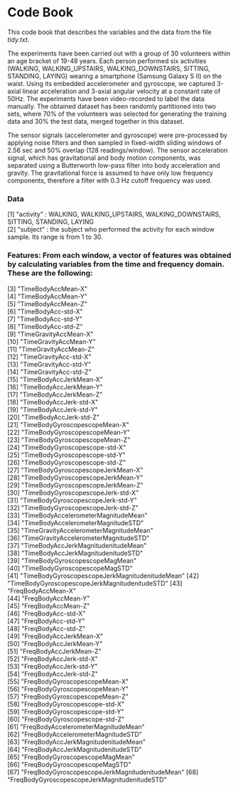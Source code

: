 # Code Book

This code book that describes the variables and the data from the file *tidy.txt*.

The experiments have been carried out with a group of 30 volunteers within an age bracket of 19-48 years. Each person performed six activities (WALKING, WALKING_UPSTAIRS, WALKING_DOWNSTAIRS, SITTING, STANDING, LAYING) wearing a smartphone (Samsung Galaxy S II) on the waist. Using its embedded accelerometer and gyroscope, we captured 3-axial linear acceleration and 3-axial angular velocity at a constant rate of 50Hz. The experiments have been video-recorded to label the data manually. The obtained dataset has been randomly partitioned into two sets, where 70% of the volunteers was selected for generating the training data and 30% the test data, merged together in this dataset.

The sensor signals (accelerometer and gyroscope) were pre-processed by applying noise filters and then sampled in fixed-width sliding windows of 2.56 sec and 50% overlap (128 readings/window). The sensor acceleration signal, which has gravitational and body motion components, was separated using a Butterworth low-pass filter into body acceleration and gravity. The gravitational force is assumed to have only low frequency components, therefore a filter with 0.3 Hz cutoff frequency was used.

### Data

[1] "activity" : WALKING, WALKING_UPSTAIRS, WALKING_DOWNSTAIRS, SITTING, STANDING, LAYING                                    
[2] "subject" : the subject who performed the activity for each window sample. Its range is from 1 to 30.

### Features:  From each window, a vector of features was obtained by calculating variables from the time and frequency domain. These are the following:                                 
[3] "TimeBodyAccMean-X"                            
[4] "TimeBodyAccMean-Y"                            
[5] "TimeBodyAccMean-Z"                            
[6] "TimeBodyAcc-std-X"                            
[7] "TimeBodyAcc-std-Y"                            
[8] "TimeBodyAcc-std-Z"                            
[9] "TimeGravityAccMean-X"                         
[10] "TimeGravityAccMean-Y"                         
[11] "TimeGravityAccMean-Z"                         
[12] "TimeGravityAcc-std-X"                         
[13] "TimeGravityAcc-std-Y"                         
[14] "TimeGravityAcc-std-Z"                         
[15] "TimeBodyAccJerkMean-X"                        
[16] "TimeBodyAccJerkMean-Y"                        
[17] "TimeBodyAccJerkMean-Z"                        
[18] "TimeBodyAccJerk-std-X"                        
[19] "TimeBodyAccJerk-std-Y"                        
[20] "TimeBodyAccJerk-std-Z"                        
[21] "TimeBodyGyroscopescopeMean-X"                 
[22] "TimeBodyGyroscopescopeMean-Y"                 
[23] "TimeBodyGyroscopescopeMean-Z"                 
[24] "TimeBodyGyroscopescope-std-X"                 
[25] "TimeBodyGyroscopescope-std-Y"                 
[26] "TimeBodyGyroscopescope-std-Z"                 
[27] "TimeBodyGyroscopescopeJerkMean-X"             
[28] "TimeBodyGyroscopescopeJerkMean-Y"             
[29] "TimeBodyGyroscopescopeJerkMean-Z"             
[30] "TimeBodyGyroscopescopeJerk-std-X"             
[31] "TimeBodyGyroscopescopeJerk-std-Y"             
[32] "TimeBodyGyroscopescopeJerk-std-Z"             
[33] "TimeBodyAccelerometerMagnitudeMean"           
[34] "TimeBodyAccelerometerMagnitudeSTD"            
[35] "TimeGravityAccelerometerMagnitudeMean"        
[36] "TimeGravityAccelerometerMagnitudeSTD"         
[37] "TimeBodyAccJerkMagnitudenitudeMean"           
[38] "TimeBodyAccJerkMagnitudenitudeSTD"            
[39] "TimeBodyGyroscopescopeMagMean"                
[40] "TimeBodyGyroscopescopeMagSTD"                 
[41] "TimeBodyGyroscopescopeJerkMagnitudenitudeMean"
[42] "TimeBodyGyroscopescopeJerkMagnitudenitudeSTD"
[43] "FreqBodyAccMean-X"                            
[44] "FreqBodyAccMean-Y"                            
[45] "FreqBodyAccMean-Z"                            
[46] "FreqBodyAcc-std-X"                            
[47] "FreqBodyAcc-std-Y"                            
[48] "FreqBodyAcc-std-Z"                            
[49] "FreqBodyAccJerkMean-X"                        
[50] "FreqBodyAccJerkMean-Y"                        
[51] "FreqBodyAccJerkMean-Z"                        
[52] "FreqBodyAccJerk-std-X"                        
[53] "FreqBodyAccJerk-std-Y"                        
[54] "FreqBodyAccJerk-std-Z"                        
[55] "FreqBodyGyroscopescopeMean-X"                 
[56] "FreqBodyGyroscopescopeMean-Y"                 
[57] "FreqBodyGyroscopescopeMean-Z"                 
[58] "FreqBodyGyroscopescope-std-X"                 
[59] "FreqBodyGyroscopescope-std-Y"                 
[60] "FreqBodyGyroscopescope-std-Z"                 
[61] "FreqBodyAccelerometerMagnitudeMean"           
[62] "FreqBodyAccelerometerMagnitudeSTD"            
[63] "FreqBodyAccJerkMagnitudenitudeMean"           
[64] "FreqBodyAccJerkMagnitudenitudeSTD"            
[65] "FreqBodyGyroscopescopeMagMean"                
[66] "FreqBodyGyroscopescopeMagSTD"                 
[67] "FreqBodyGyroscopescopeJerkMagnitudenitudeMean"
[68] "FreqBodyGyroscopescopeJerkMagnitudenitudeSTD"
